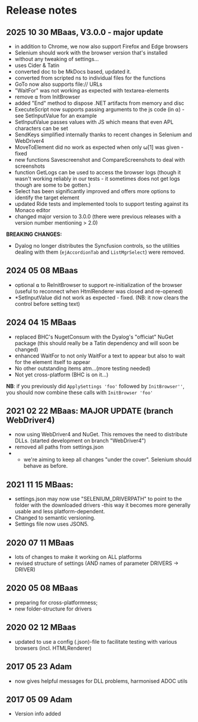 # Release notes

## 2025 10 30 MBaas, V3.0.0 - major update

* in addition to Chrome, we now also support Firefox and Edge browsers
* Selenium should work with the browser version that's installed
* without any tweaking of settings...
* uses Cider & Tatin
* converted doc to be MkDocs based, updated it.
* converted from scripted ns to individual files for the functions
* GoTo now also supports file:// URLs
* "WaitFor" was not working as expected with textarea-elements
* remove ⍺ from InitBrowser
* added "End" method to dispose .NET artifacts from memory and disc
* ExecuteScript now supports passing arguments to the js code (in ⍺) - see SetInputValue for an example
* SetInputValue passes values with JS which means that even APL characters can be set
* SendKeys simplified internally thanks to recent changes in Selenium and WebDriver4
* MoveToElement did no work as expected when only ⍵[1] was given - fixed
* new functions Savescreenshot and CompareScreenshots to deal with screenshots
* function GetLogs can be used to access the browser logs (though it wasn't working reliably in our tests - it sometimes does not get logs though are some to be gotten.)
* Select has been significantly improved and offers more options to identify the target element
* updated Ride tests and implemented tools to support testing against its Monaco editor
* changed major version to 3.0.0 (there were previous releases with a version number mentioning > 2.0)

**BREAKING CHANGES:**

* Dyalog no longer distributes the Syncfusion controls, so the utilities dealing with them (`ejAccordionTab` and `ListMgrSelect`) were removed.

## 2024 05 08 MBaas

* optional ⍺ to ReInitBrowser to support re-initialization of the browser (useful to reconnect when HtmlRenderer was closed and re-opened)
* *SetInputValue did not work as expected - fixed. (NB: it now clears the control before setting text)

## 2024 04 15 MBaas

* replaced BHC's NugetConsum with the Dyalog's "officiat" NuGet package (this should really be a Tatin dependency and will soon be changed)
* enhanced WaitFor to not only WaitFor a text to appear but also to wait for the element itself to appear
* No other outstanding items atm...(more testing needed)
* Not yet cross-platform (BHC is on it...)

**NB**: if you previously did `ApplySettings 'foo'` followed by `InitBrowser''`, you should now combine these calls with `InitBrowser 'foo'`

## 2021 02 22 MBaas: MAJOR UPDATE (branch WebDriver4)

* now using WebDriver4 and NuGet. This removes the need to distribute DLLs. (started development on branch "WebDriver4")
* removed all paths from settings.json
* * we're aiming to keep all changes "under the cover". Selenium should behave as before.

## 2021 11 15 MBaas:

* settings.json may now use "SELENIUM_DRIVERPATH" to point to the folder with the downloaded drivers -this way it becomes more generally usable and less platform-dependent.
* Changed to semantic versioning.
* Settings file now uses JSON5.

## 2020 07 11 MBaas

* lots of changes to make it working on ALL platforms
* revised structure of settings (AND names of parameter DRIVERS → DRIVER)

## 2020 05 08 MBaas

* preparing for cross-platformness;
* new folder-structure for drivers

## 2020 02 12 MBaas

* updated to use a config (.json)-file to facilitate testing with various browsers (incl. HTMLRenderer)

## 2017 05 23 Adam

* now gives helpful messages for DLL problems, harmonised ADOC utils

## 2017 05 09 Adam

* Version info added
